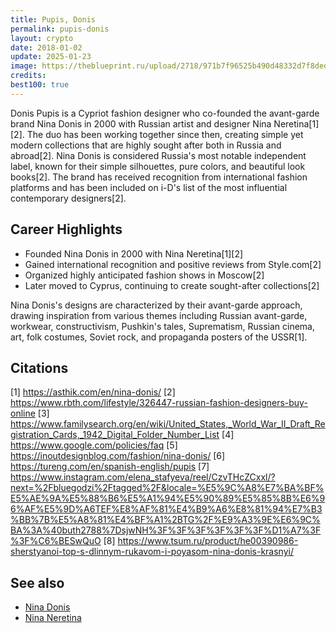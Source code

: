 ```yaml
---
title: Pupis, Donis
permalink: pupis-donis
layout: crypto
date: 2018-01-02
update: 2025-01-23
image: https://theblueprint.ru/upload/2718/971b7f96525b490d48332d7f8ded09bf_small.png
credits:
best100: true
---
```


Donis Pupis is a Cypriot fashion designer who co-founded the avant-garde brand Nina Donis in 2000 with Russian artist and designer Nina Neretina[1][2]. The duo has been working together since then, creating simple yet modern collections that are highly sought after both in Russia and abroad[2]. Nina Donis is considered Russia's most notable independent label, known for their simple silhouettes, pure colors, and beautiful look books[2]. The brand has received recognition from international fashion platforms and has been included on i-D's list of the most influential contemporary designers[2].

## Career Highlights

- Founded Nina Donis in 2000 with Nina Neretina[1][2]
- Gained international recognition and positive reviews from Style.com[2]
- Organized highly anticipated fashion shows in Moscow[2]
- Later moved to Cyprus, continuing to create sought-after collections[2]

Nina Donis's designs are characterized by their avant-garde approach, drawing inspiration from various themes including Russian avant-garde, workwear, constructivism, Pushkin's tales, Suprematism, Russian cinema, art, folk costumes, Soviet rock, and propaganda posters of the USSR[1].

## Citations

[1] https://asthik.com/en/nina-donis/
[2] https://www.rbth.com/lifestyle/326447-russian-fashion-designers-buy-online
[3] https://www.familysearch.org/en/wiki/United_States,_World_War_II_Draft_Registration_Cards,_1942_Digital_Folder_Number_List
[4] https://www.google.com/policies/faq
[5] https://inoutdesignblog.com/fashion/nina-donis/
[6] https://tureng.com/en/spanish-english/pupis
[7] https://www.instagram.com/elena_stafyeva/reel/CzvTHcZCxxl/?next=%2Fbluegodzi%2Ftagged%2F&locale=%E5%9C%A8%E7%BA%BF%E5%AE%9A%E5%88%B6%E5%A1%94%E5%90%89%E5%85%8B%E6%96%AF%E5%9D%A6TEF%E8%AF%81%E4%B9%A6%E8%81%94%E7%B3%BB%7B%E5%A8%81%E4%BF%A1%2BTG%2F%E9%A3%9E%E6%9C%BA%3A%40buth2788%7DsjwNH%3F%3F%3F%3F%3F%3F%D1%A7%3F%3F%C6%BESwQuO
[8] https://www.tsum.ru/product/he00390986-sherstyanoi-top-s-dlinnym-rukavom-i-poyasom-nina-donis-krasnyi/

## See also

+ [Nina Donis](nina-donis)
+ [Nina Neretina](neretina-nina)
